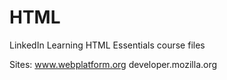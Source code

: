 # HTML
LinkedIn Learning HTML Essentials course files

Sites: 
www.webplatform.org
developer.mozilla.org